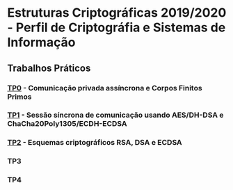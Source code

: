 # Estruturas Criptográficas 2019/2020 - Perfil de Criptográfia e Sistemas de Informação

## Trabalhos Práticos

### [TP0](https://github.com/Zayts3v/ec/tree/master/TP0) - Comunicação privada assíncrona e Corpos Finitos Primos

### [TP1](https://github.com/Zayts3v/ec/tree/master/TP1) - Sessão síncrona de comunicação usando AES/DH-DSA e ChaCha20Poly1305/ECDH-ECDSA

### [TP2](https://github.com/Zayts3v/ec/tree/master/TP2) - Esquemas criptográficos RSA, DSA e ECDSA

### TP3

### TP4
